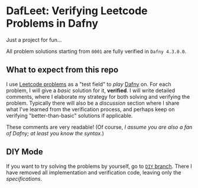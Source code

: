 # DafLeet: Verifying Leetcode Problems in Dafny

Just a project for fun...

All problem solutions starting from `0001` are fully verified in `Dafny 4.3.0.0`.

## What to expect from this repo

I use [Leetcode problems](https://leetcode.com/problemset/all/) as a "test field" to *play* [Dafny](https://github.com/dafny-lang/dafny) on. For each problem, I will give a *basic* solution for it, **verified**. I will write detailed comments, where I elaborate my strategy for both solving and verifying the problem. Typically there will also be a *discussion* section where I share what I've learned from the verification process, and perhaps keep on verifying "better-than-basic" solutions if applicable.

These comments are very readable! (Of course, *I assume you are also a fan of Dafny; at least you know the syntax.*)

## DIY Mode

If you want to try solving the problems by yourself, go to [`DIY` branch](https://github.com/Nangos/dafleet/tree/DIY).
There I have removed all implementation and verification code, leaving only the *specifications*.
